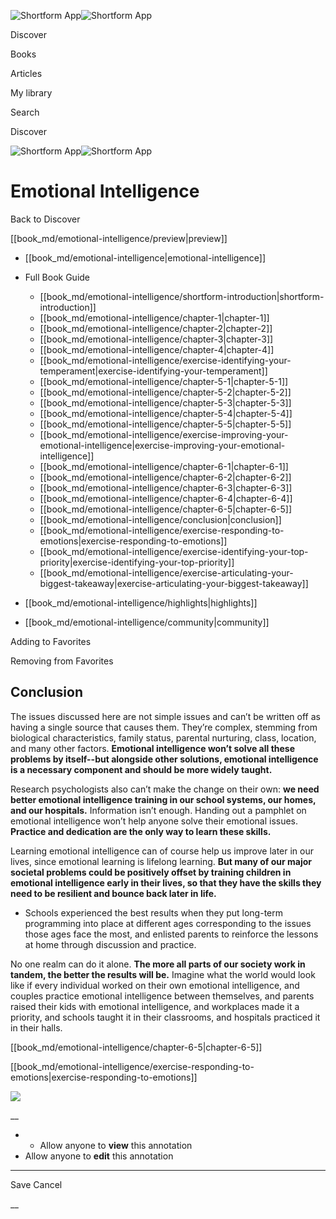 ![Shortform App](/img/logo.36a2399e.svg)![Shortform App](/img/logo-dark.70c1b072.svg)

Discover

Books

Articles

My library

Search

Discover

![Shortform App](/img/logo.36a2399e.svg)![Shortform App](/img/logo-dark.70c1b072.svg)

# Emotional Intelligence

Back to Discover

[[book_md/emotional-intelligence/preview|preview]]

  * [[book_md/emotional-intelligence|emotional-intelligence]]
  * Full Book Guide

    * [[book_md/emotional-intelligence/shortform-introduction|shortform-introduction]]
    * [[book_md/emotional-intelligence/chapter-1|chapter-1]]
    * [[book_md/emotional-intelligence/chapter-2|chapter-2]]
    * [[book_md/emotional-intelligence/chapter-3|chapter-3]]
    * [[book_md/emotional-intelligence/chapter-4|chapter-4]]
    * [[book_md/emotional-intelligence/exercise-identifying-your-temperament|exercise-identifying-your-temperament]]
    * [[book_md/emotional-intelligence/chapter-5-1|chapter-5-1]]
    * [[book_md/emotional-intelligence/chapter-5-2|chapter-5-2]]
    * [[book_md/emotional-intelligence/chapter-5-3|chapter-5-3]]
    * [[book_md/emotional-intelligence/chapter-5-4|chapter-5-4]]
    * [[book_md/emotional-intelligence/chapter-5-5|chapter-5-5]]
    * [[book_md/emotional-intelligence/exercise-improving-your-emotional-intelligence|exercise-improving-your-emotional-intelligence]]
    * [[book_md/emotional-intelligence/chapter-6-1|chapter-6-1]]
    * [[book_md/emotional-intelligence/chapter-6-2|chapter-6-2]]
    * [[book_md/emotional-intelligence/chapter-6-3|chapter-6-3]]
    * [[book_md/emotional-intelligence/chapter-6-4|chapter-6-4]]
    * [[book_md/emotional-intelligence/chapter-6-5|chapter-6-5]]
    * [[book_md/emotional-intelligence/conclusion|conclusion]]
    * [[book_md/emotional-intelligence/exercise-responding-to-emotions|exercise-responding-to-emotions]]
    * [[book_md/emotional-intelligence/exercise-identifying-your-top-priority|exercise-identifying-your-top-priority]]
    * [[book_md/emotional-intelligence/exercise-articulating-your-biggest-takeaway|exercise-articulating-your-biggest-takeaway]]
  * [[book_md/emotional-intelligence/highlights|highlights]]
  * [[book_md/emotional-intelligence/community|community]]



Adding to Favorites 

Removing from Favorites 

## Conclusion

The issues discussed here are not simple issues and can’t be written off as having a single source that causes them. They’re complex, stemming from biological characteristics, family status, parental nurturing, class, location, and many other factors. **Emotional intelligence won’t solve all these problems by itself--but alongside other solutions, emotional intelligence is a necessary component and should be more widely taught.**

Research psychologists also can’t make the change on their own: **we need better emotional intelligence training in our school systems, our homes, and our hospitals.** Information isn’t enough. Handing out a pamphlet on emotional intelligence won’t help anyone solve their emotional issues. **Practice and dedication are the only way to learn these skills.**

Learning emotional intelligence can of course help us improve later in our lives, since emotional learning is lifelong learning. **But many of our major societal problems could be positively offset by training children in emotional intelligence early in their lives, so that they have the skills they need to be resilient and bounce back later in life.**

  * Schools experienced the best results when they put long-term programming into place at different ages corresponding to the issues those ages face the most, and enlisted parents to reinforce the lessons at home through discussion and practice.



No one realm can do it alone. **The more all parts of our society work in tandem, the better the results will be.** Imagine what the world would look like if every individual worked on their own emotional intelligence, and couples practice emotional intelligence between themselves, and parents raised their kids with emotional intelligence, and workplaces made it a priority, and schools taught it in their classrooms, and hospitals practiced it in their halls.

[[book_md/emotional-intelligence/chapter-6-5|chapter-6-5]]

[[book_md/emotional-intelligence/exercise-responding-to-emotions|exercise-responding-to-emotions]]

![](https://bat.bing.com/action/0?ti=56018282&Ver=2&mid=79a8f353-41db-44a2-9fa3-fb661721362e&sid=49fff5b0636c11eeb9c611038afc8668&vid=4a005010636c11ee80c703d4c4a7acd5&vids=0&msclkid=N&pi=0&lg=en-US&sw=800&sh=600&sc=24&nwd=1&tl=Shortform%20%7C%20Book&p=https%3A%2F%2Fwww.shortform.com%2Fapp%2Fbook%2Femotional-intelligence%2Fconclusion&r=&lt=301&evt=pageLoad&sv=1&rn=333543)

__

  *   * Allow anyone to **view** this annotation
  * Allow anyone to **edit** this annotation



* * *

Save Cancel

__




